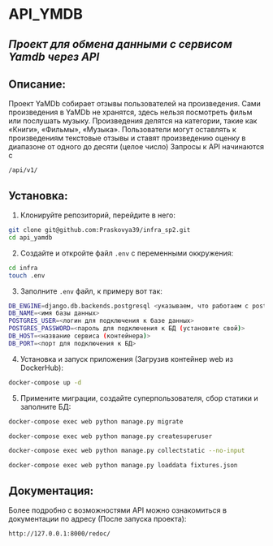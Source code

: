 # API_YMDB
## _Проект для обмена данными с сервисом Yamdb через API_
## Описание:
Проект YaMDb собирает отзывы пользователей на произведения. Сами произведения в YaMDb не хранятся, здесь нельзя посмотреть фильм или послушать музыку. Произведения делятся на категории, такие как «Книги», «Фильмы», «Музыка».
Пользователи могут оставлять к произведениям текстовые отзывы и ставят произведению оценку в диапазоне от одного до десяти (целое число)
Запросы к API начинаются с
```sh
/api/v1/
```
## Установка:
1. Клонируйте репозиторий, перейдите в него:
```sh
git clone git@github.com:Praskovya39/infra_sp2.git
cd api_yamdb
```
2. Создайте и откройте файл ```.env``` с переменными оккружения:
```sh
cd infra
touch .env
```
3. Заполните ```.env``` файл, к примеру вот так:
```sh
DB_ENGINE=django.db.backends.postgresql <указываем, что работаем с postgresql>
DB_NAME=<имя базы данных>
POSTGRES_USER=<логин для подключения к базе данных>
POSTGRES_PASSWORD=<пароль для подключения к БД (установите свой)>
DB_HOST=<название сервиса (контейнера)>
DB_PORT=<порт для подключения к БД>
```

4. Установка и запуск приложения (Загрузив контейнер web из DockerHub):
```sh
docker-compose up -d
```
5. Примените миграции, создайте суперпользователя, сбор статики и заполните БД:
```sh
docker-compose exec web python manage.py migrate

docker-compose exec web python manage.py createsuperuser

docker-compose exec web python manage.py collectstatic --no-input 

docker-compose exec web python manage.py loaddata fixtures.json
```

## Документация:
Более подробно с возможностями API можно ознакомиться в документации по адресу (После запуска проекта): 
```sh
http://127.0.0.1:8000/redoc/
```
